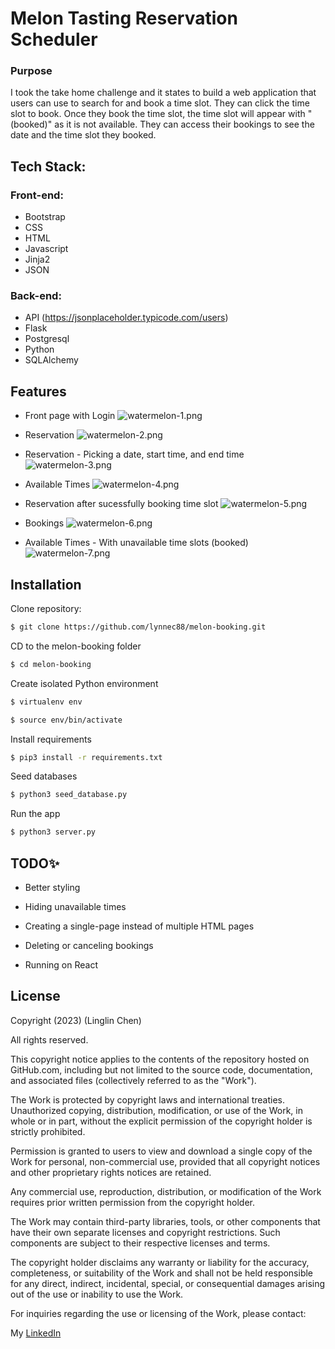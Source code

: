 # Melon Tasting Reservation Scheduler
### Purpose

I took the take home challenge and it states to build a web application that users can use to search for and book a time slot. They can click the time slot to book. Once they book the time slot, the time slot will appear with "(booked)" as it is not available. They can access their bookings to see the date and the time slot they booked.

## Tech Stack:
### Front-end:
- Bootstrap
- CSS
- HTML
- Javascript
- Jinja2
- JSON
### Back-end:
- API (https://jsonplaceholder.typicode.com/users)
- Flask
- Postgresql
- Python
- SQLAlchemy

## Features

- Front page with Login
![watermelon-1.png](https://www.dropbox.com/s/ng7htpxhcbxneu7/watermelon-1.png?dl=0&raw=1)

- Reservation
![watermelon-2.png](https://www.dropbox.com/s/rodi12rogml7erl/watermelon-2.png?dl=0&raw=1)

- Reservation - Picking a date, start time, and end time
![watermelon-3.png](https://www.dropbox.com/s/20mpd7eig6q11oh/watermelon-3.png?dl=0&raw=1)

- Available Times
![watermelon-4.png](https://www.dropbox.com/s/n7pr2t5rffedjan/watermelon-4.png?dl=0&raw=1)

- Reservation after sucessfully booking time slot
![watermelon-5.png](https://www.dropbox.com/s/49zkcxteh666gc7/watermelon-5.png?dl=0&raw=1)

- Bookings
![watermelon-6.png](https://www.dropbox.com/s/ht52dfm8fn6yvp8/watermelon-6.png?dl=0&raw=1)

- Available Times - With unavailable time slots (booked)
![watermelon-7.png](https://www.dropbox.com/s/mtn0ad6o752im0o/watermelon-7.png?dl=0&raw=1)




## Installation
Clone repository:
```sh
$ git clone https://github.com/lynnec88/melon-booking.git
```
CD to the melon-booking folder
```sh
$ cd melon-booking
```

Create isolated Python environment
```sh
$ virtualenv env
```
```sh
$ source env/bin/activate
```
Install requirements
```sh
$ pip3 install -r requirements.txt
```
Seed databases
```sh
$ python3 seed_database.py
```
Run the app
```sh
$ python3 server.py
```

## TODO✨
- Better styling

- Hiding unavailable times

- Creating a single-page instead of multiple HTML pages

- Deleting or canceling bookings

- Running on  React


## License
Copyright (2023) (Linglin Chen)

All rights reserved.

This copyright notice applies to the contents of the repository hosted on GitHub.com, including but not limited to the source code, documentation, and associated files (collectively referred to as the "Work").

The Work is protected by copyright laws and international treaties. Unauthorized copying, distribution, modification, or use of the Work, in whole or in part, without the explicit permission of the copyright holder is strictly prohibited.

Permission is granted to users to view and download a single copy of the Work for personal, non-commercial use, provided that all copyright notices and other proprietary rights notices are retained.

Any commercial use, reproduction, distribution, or modification of the Work requires prior written permission from the copyright holder.

The Work may contain third-party libraries, tools, or other components that have their own separate licenses and copyright restrictions. Such components are subject to their respective licenses and terms.

The copyright holder disclaims any warranty or liability for the accuracy, completeness, or suitability of the Work and shall not be held responsible for any direct, indirect, incidental, special, or consequential damages arising out of the use or inability to use the Work.

For inquiries regarding the use or licensing of the Work, please contact:

My [LinkedIn]

[//]: # (These are reference links used in the body of this note and get stripped out when the markdown processor does its job. There is no need to format nicely because it shouldn't be seen. Thanks SO - http://stackoverflow.com/questions/4823468/store-comments-in-markdown-syntax)
   [LinkedIn]: <https://www.linkedin.com/in/linglinchen/>
  